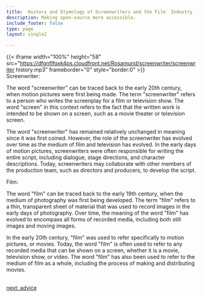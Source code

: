 ```yaml
---
title:  History and Etymology of Screenwriters and the Film  Industry
description: Making open-source more accessible.
include_footer: false
type: page
layout: single2

---
```


{{< iframe width="100%" height="58" src="https://dfgnflfqxk4ps.cloudfront.net/Rosamund/screenwriter/screenwriter history.mp3" frameborder="0" style="border:0" >}}<br>
Screenwriter:

The word "screenwriter" can be traced back to the early 20th century, when motion pictures were first being made. The term "screenwriter" refers to a person who writes the screenplay for a film or television show. The word "screen" in this context refers to the fact that the written work is intended to be shown on a screen, such as a movie theater or television screen.

The word "screenwriter" has remained relatively unchanged in meaning since it was first coined. However, the role of the screenwriter has evolved over time as the medium of film and television has evolved. In the early days of motion pictures, screenwriters were often responsible for writing the entire script, including dialogue, stage directions, and character descriptions. Today, screenwriters may collaborate with other members of the production team, such as directors and producers, to develop the script.

Film:

The word "film" can be traced back to the early 19th century, when the medium of photography was first being developed. The term "film" refers to a thin, transparent sheet of material that was used to record images in the early days of photography. Over time, the meaning of the word "film" has evolved to encompass all forms of recorded media, including both still images and moving images.

In the early 20th century, "film" was used to refer specifically to motion pictures, or movies. Today, the word "film" is often used to refer to any recorded media that can be shown on a screen, whether it is a movie, television show, or video. The word "film" has also been used to refer to the medium of film as a whole, including the process of making and distributing movies.

<br>
<a href="https://insights.workdojos.com/screenwriter/advice">next: advice</a>
<br>
</p>